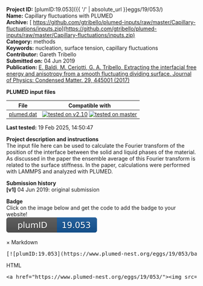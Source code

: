 **Project ID:** [plumID:19.053]({{ '/' | absolute_url }}eggs/19/053/)  
**Name:**  Capillary fluctuations with PLUMED  
**Archive:** [ https://github.com/gtribello/plumed-inputs/raw/master/Capillary-fluctuations/inputs.zip](https://github.com/gtribello/plumed-inputs/raw/master/Capillary-fluctuations/inputs.zip)  
**Category:**  methods  
**Keywords:**  nucleation, surface tension, capillary fluctuations  
**Contributor:**  Gareth Tribello  
**Submitted on:** 04 Jun 2019  
**Publication:** [E. Baldi, M. Ceriotti, G. A. Tribello, Extracting the interfacial free energy and anisotropy from a smooth fluctuating dividing surface. Journal of Physics: Condensed Matter. 29, 445001 (2017)](http://dx.doi.org/10.1088/1361-648X/aa893d)  
  
**PLUMED input files**  
  
| File     | Compatible with |  
|:--------:|:--------:|  
| [plumed.dat](./data/plumed.dat.md) |  [![tested on v2.10](https://img.shields.io/badge/v2.10-passing-green.svg)](data/plumed.dat.plumed.stderr) [![tested on master](https://img.shields.io/badge/master-passing-green.svg)](data/plumed.dat.plumed_master.stderr) |  
  
**Last tested:**  19 Feb 2025, 14:50:47
  
**Project description and instructions**  
The input file here can be used to calculate the Fourier transform of the position of the interface between the solid and liquid phases of the material.  As discussed in the paper the ensemble average of this Fourier transform is related to the surface stiffness.   In the paper, calculations were performed  with LAMMPS and analyzed with PLUMED. 

  
**Submission history**  
**[v1]** 04 Jun 2019: original submission  
  
**Badge**  
Click on the image below and get the code to add the badge to your website!  
<img src="./badge.svg" alt="plumeDnest:19.053" id="myBtn" class="badge">
<div id="myModal" class="modal">
  <div class="modal-content">
    <span class="close">&times;</span>
    Markdown<pre>[![plumID:19.053](https://www.plumed-nest.org/eggs/19/053/badge.svg)](https://www.plumed-nest.org/eggs/19/053/)</pre>
    HTML<pre>&lt;a href="https://www.plumed-nest.org/eggs/19/053/"&gt;&lt;img src="https://www.plumed-nest.org/eggs/19/053/badge.svg" alt="plumID:19.053"&gt;&lt;/a&gt;</pre>
  </div>
</div>
